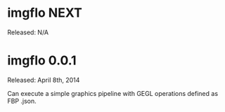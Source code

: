 imgflo NEXT
=============
Released: N/A


imgflo 0.0.1
=============
Released: April 8th, 2014

Can execute a simple graphics pipeline with GEGL operations defined as FBP .json.
